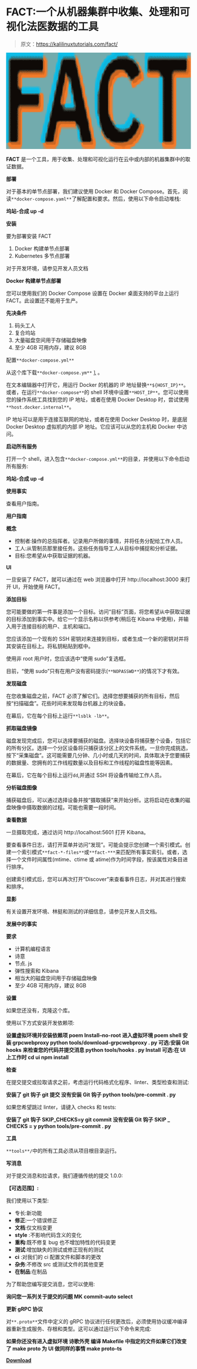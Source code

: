 # FACT:一个从机器集群中收集、处理和可视化法医数据的工具

> 原文：<https://kalilinuxtutorials.com/fact/>

[![](img//9c1fdd1d4b19ef48024b4ebc8c359495.png)](https://blogger.googleusercontent.com/img/a/AVvXsEjjAOj0mYdzKyJ-cnJ1yL0cKKQMTk6iQLUE9I2zZjm4-1G4z7z7rMuSyN29-KtI1bZaXyP7PX6LPO2EpdzLqGydQjsX6cLrCJf7s8lyB8Py-Nb-4FW9D2Vsr_m0c60Eivgq_SZgdH2GdJl-RA3bZcq2_BkOKHKcNK24GF78JKvtJk9xTOfFHyelBX0_=s728)

**FACT** 是一个工具，用于收集、处理和可视化运行在云中或内部的机器集群中的取证数据。

**部署**

对于基本的单节点部署，我们建议使用 Docker 和 Docker Compose。首先，阅读`**docker-compose.yaml**`了解配置和要求。然后，使用以下命令启动堆栈:

**坞站-合成 up -d**

**安装**

要为部署安装 FACT

1.  Docker 构建单节点部署
2.  Kubernetes 多节点部署

对于开发环境，请参见开发人员文档

**Docker 构建单节点部署**

您可以使用我们的 Docker Compose 设置在 Docker 桌面支持的平台上运行 FACT。此设置还不能用于生产。

**先决条件**

1.  码头工人
2.  复合坞站
3.  大量磁盘空间用于存储磁盘映像
4.  至少 4GB 可用内存，建议 8GB

配置`**docker-compose.yml**`

从这个库下载`**docker-compose.ym**` [`l`](https://github.com/unicornunicode/FACT/raw/main/docker-compose.yaml) 。

在文本编辑器中打开它，用运行 Docker 的机器的 IP 地址替换`**${HOST_IP}**`。或者，在运行`**docker-compose**`的 shell 环境中设置`**HOST_IP**`。您可以使用您的操作系统工具找到您的 IP 地址，或者在使用 Docker Desktop 时，尝试使用`**host.docker.internal**`。

IP 地址可以是用于连接互联网的地址，或者在使用 Docker Desktop 时，是底层 Docker Desktop 虚拟机的内部 IP 地址。它应该可以从您的主机和 Docker 中访问。

**启动所有服务**

打开一个 shell，进入包含`**docker-compose.yml**`的目录，并使用以下命令启动所有服务:

**坞站-合成 up -d**

**使用事实**

查看用户指南。

**用户指南**

**概念**

*   控制者:操作的总指挥者。记录用户所做的事情，并将任务分配给工作人员。
*   工人:从管制员那里接任务。这些任务指导工人从目标中捕捉和分析证据。
*   目标:您希望从中获取证据的机器。

**UI**

一旦安装了 FACT，就可以通过在 web 浏览器中打开 http://localhost:3000 来打开 UI，开始使用 FACT。

**添加目标**

您可能要做的第一件事是添加一个目标。访问“目标”页面，将您希望从中获取证据的目标添加到事实中。给它一个显示名称以供参考(稍后在 Kibana 中使用)，并输入用于连接目标的用户、主机和端口。

您应该添加一个现有的 SSH 密钥对来连接到目标，或者生成一个新的密钥对并将其安装在目标上。将私钥粘贴到框中。

使用非 root 用户时，您应该选中“使用 sudo”复选框。

目前，“使用 sudo”只有在用户没有密码提示(`**NOPASSWD**`)的情况下才有效。

**发现磁盘**

在您收集磁盘之前，FACT 必须了解它们。选择您想要捕获的所有目标，然后按“扫描磁盘”。花些时间来发现每台机器上的块设备。

在幕后，它在每个目标上运行`**lsblk -lb**`。

**抓取磁盘镜像**

磁盘发现完成后，您可以选择要捕获的磁盘。选择块设备将捕获整个设备，包括它的所有分区。选择一个分区设备将只捕获该分区上的文件系统。一旦你完成挑选，按下“采集磁盘”。这可能需要几分钟、几小时或几天的时间，具体取决于您要捕获的数据量、您拥有的工作线程数量以及目标和工作线程的磁盘性能等因素。

在幕后，它在每个目标上运行`dd`,并通过 SSH 将设备传输给工作人员。

**分析磁盘图像**

捕获磁盘后，可以通过选择设备并按“摄取捕获”来开始分析。这将启动在收集的磁盘映像中摄取数据的过程。可能也需要一段时间。

**查看数据**

一旦摄取完成，通过访问 http://localhost:5601 打开 Kibana。

要查看事件日志，请打开菜单并访问“发现”。可能会提示您创建一个索引模式。创建一个索引模式`**fact-*-files**`或`**fact-***`来匹配所有事实索引。或者，选择一个文件时间属性(mtime、ctime 或 atime)作为时间字段，按该属性对条目进行排序。

创建索引模式后，您可以再次打开“Discover”来查看事件日志，并对其进行搜索和排序。

**显影**

有关设置开发环境、林挺和测试的详细信息，请参见开发人员文档。

**发展中的事实**

**要求**

*   计算机编程语言
*   诗意
*   节点. js
*   弹性搜索和 Kibana
*   相当大的磁盘空间用于存储磁盘映像
*   至少 4GB 可用内存，建议 8GB

**设置**

如果您还没有，克隆这个库。

使用以下方式安装开发依赖项:

**设置虚拟环境并安装依赖项
poem Install–no-root
进入虚拟环境
poem shell
安装 grpcwebproxy
python tools/download-grpcwebproxy . py
可选:安装 Git hooks 来检查您的代码并提交消息
python tools/hooks . py Install
可选:在 UI 上工作时
cd ui
npm install**

**检查**

在提交提交或拉取请求之前，考虑运行代码格式化程序、linter、类型检查和测试:

**安装了 git 钩子
git 提交
没有安装 Git 钩子
python tools/pre-commit . py**

如果您希望跳过 linter，请键入 checks 和 tests:

**安装了 git 钩子
SKIP_CHECKS=y git commit
没有安装 Git 钩子
SKIP _ CHECKS = y python tools/pre-commit . py**

**工具**

`**tools**/`中的所有工具必须从项目根目录运行。

**写消息**

对于提交消息和拉请求，我们遵循传统的提交 1.0.0:

**【可选范围】:**

我们使用以下类型:

*   专长:新功能
*   **修正**:一个错误修正
*   **文档**:仅文档变更
*   **style** :不影响代码含义的变化
*   **重构**:既不修复 bug 也不增加特性的代码变更
*   **测试**:增加缺失的测试或修正现有的测试
*   **ci** :对我们的 ci 配置文件和脚本的更改
*   **杂务**:不修改 src 或测试文件的其他变更
*   **在制品**:在制品

为了帮助您编写提交消息，您可以使用:

**询问您一系列关于提交的问题
MK commit–auto select**

**更新 gRPC 协议**

对`**.proto**`文件中定义的 gRPC 协议进行任何更改后，必须使用协议缓冲编译器重新生成服务、存根和类型。这可以通过运行以下命令来完成:

**如果你还没有进入虚拟环境
诗歌外壳
编译 Makefile 中指定的文件如果它们改变了
make proto
为 UI 做同样的事情
make proto-ts**

[**Download**](https://github.com/unicornunicode/FACT)